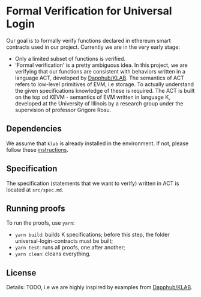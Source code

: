 Formal Verification for Universal Login
=======================================

Our goal is to formally verify functions declared in ethereum smart contracts used in our project. Currently we are in the very early stage:

-   Only a limited subset of functions is verified.
-   'Formal verification' is a pretty ambiguous idea. In this project, we are verifying that our functions are consistent with behaviors written in a language ACT, developed by [Dapphub/KLAB](https://github.com/dapphub/klab). The semantics of ACT refers to low-level primitives of EVM, i.e storage. To actually understand the given specifications knowledge of these is required. The ACT is built on the top od KEVM - semantics of EVM written in language K, developed at the University of Illinois by a research group under the supervision of professor Grigore Rosu.

Dependencies
------------

We assume that `klab` is already installed in the environment. If not, please follow these [instructions](https://github.com/dapphub/klab#installing).

Specification
-------------

The specification (statements that we want to verify) written in ACT is located at `src/spec.md`.

Running proofs
--------------

To run the proofs, use `yarn`:

-   `yarn build`: builds K specifications; before this step, the folder universal-login-contracts must be built;
-   `yarn test`: runs all proofs, one after another;
-   `yarn clean`: cleans everything.

License
-------

Details: TODO, i.e we are highly inspired by examples from [Dapphub/KLAB](https://github.com/dapphub/klab).
